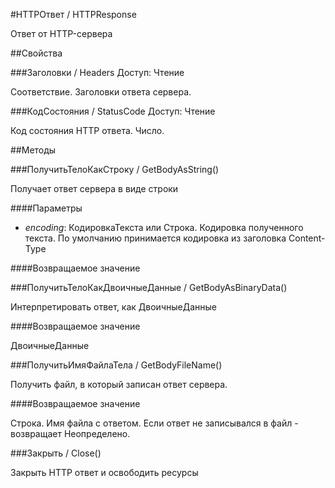 
#HTTPОтвет / HTTPResponse

    
    
Ответ от HTTP-сервера


  
  
##Свойства
    
###Заголовки / Headers
Доступ: Чтение
    
    
Соответствие. Заголовки ответа сервера.


  
  
###КодСостояния / StatusCode
Доступ: Чтение
    
    
Код состояния HTTP ответа. Число.


  
  
##Методы
    
###ПолучитьТелоКакСтроку / GetBodyAsString()
    
    
    
Получает ответ сервера в виде строки


  
  
####Параметры

* *encoding*: КодировкаТекста или Строка. Кодировка полученного текста. По умолчанию принимается кодировка из заголовка Content-Type

####Возвращаемое значение

###ПолучитьТелоКакДвоичныеДанные / GetBodyAsBinaryData()
    
    
    
Интерпретировать ответ, как ДвоичныеДанные


  
  
####Возвращаемое значение

ДвоичныеДанные

  
###ПолучитьИмяФайлаТела / GetBodyFileName()
    
    
    
Получить файл, в который записан ответ сервера.


  
  
####Возвращаемое значение

Строка. Имя файла с ответом. Если ответ не записывался в файл - возвращает Неопределено.

  
###Закрыть / Close()
    
    
    
Закрыть HTTP ответ и освободить ресурсы


  
  